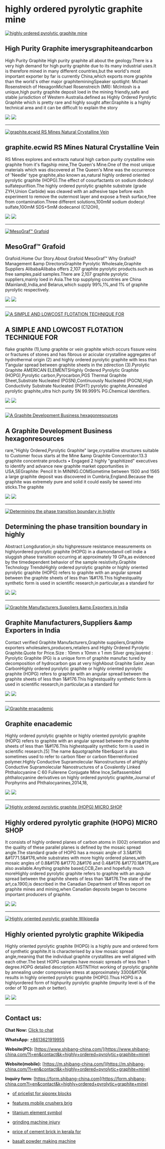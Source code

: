 # highly ordered pyrolytic graphite mine

<a href="https://swt.shibang-china.com/?l=en&img&k=highly+ordered+pyrolytic+graphite+mine" target="_blank">![highly ordered pyrolytic graphite mine](http://static.shibang-china.com/all-800x300/924.jpg)</a>

## High Purity Graphite imerysgraphiteandcarbon
High Purity Graphite High purity graphite all about the geology.There is a very high demand for high purity graphite due to its many industrial uses.It is therefore mined in many different countries,but the world's most important exporter by far is currently China,which exports more graphite than the world's other major graphiteminingSpeaker spotlight: Michael Rosenstreich of HexagonMichael Rosenstreich (MR): McIntosh is a unique,high purity graphite deposit loed in the mining friendly,safe and stable jurisdiction of Western Australia.defined as Highly Ordered Pyrolytic Graphite which is pretty rare and highly sought after.Graphite is a highly technical area and it can be difficult to explain the story


<a href="https://whatsapp.shibangsoft.com/WhatsApp.php" target="_blank" title="WhatsApp">![](http://static.shibang-china.com/icon/whatsapp.png)</a> <a href="https://swt.shibang-china.com/?l=en&icon&k=highly+ordered+pyrolytic+graphite+mine" target="_blank">![](http://static.shibang-china.com/icon/chat-en.png)</a>

---

<a href="https://swt.shibang-china.com/?l=en&img&k=highly+ordered+pyrolytic+graphite+mine" target="_blank">![graphite.ecwid RS Mines Natural Crystalline Vein](http://static.shibang-china.com/all-800x300/861.jpg)</a>

## graphite.ecwid RS Mines Natural Crystalline Vein
RS Mines explores and extracts natural high carbon purity crystalline vein graphite from it's flagship mine,The Queen's Mine.One of the most unique materials which was discovered at The Queen's Mine was the occurrence of 'Needle' type graphite,also known as,natural highly ordered oriented pyrolytic graphite (HOPG).The effect of cosurfactants on sodium dodecyl sulfatepuriﬁion.The highly ordered pyrolytic graphite substrate (grade ZYH,Union Carbide) was cleaved with an adhesive tape before each experiment to remove the outermost layer and expose a fresh surface,free from contamination.Three different solutions,100mM sodium dodecyl sulfate,100mM SDS+5mM dodecanol (C12OH),


<a href="https://whatsapp.shibangsoft.com/WhatsApp.php" target="_blank" title="WhatsApp">![](http://static.shibang-china.com/icon/whatsapp.png)</a> <a href="https://swt.shibang-china.com/?l=en&icon&k=highly+ordered+pyrolytic+graphite+mine" target="_blank">![](http://static.shibang-china.com/icon/chat-en.png)</a>

---

<a href="https://swt.shibang-china.com/?l=en&img&k=highly+ordered+pyrolytic+graphite+mine" target="_blank">![MesoGraf™ Grafoid](http://static.shibang-china.com/all-800x300/1019.jpg)</a>

## MesoGraf™ Grafoid
Grafoid.Home Our Story.About Grafoid MesoGraf™ Why Grafoid? Management &amp DirectorsGraphite Pyrolytic Wholesale,Graphite Suppliers AlibabaAlibaba offers 2,107 graphite pyrolytic products.such as free samples,paid samples.There are 2,107 graphite pyrolytic suppliers,mainly loed in Asia.The top supplying countries are China (Mainland),India,and Belarus,which supply 99%,1%,and 1% of graphite pyrolytic respectively.


<a href="https://whatsapp.shibangsoft.com/WhatsApp.php" target="_blank" title="WhatsApp">![](http://static.shibang-china.com/icon/whatsapp.png)</a> <a href="https://swt.shibang-china.com/?l=en&icon&k=highly+ordered+pyrolytic+graphite+mine" target="_blank">![](http://static.shibang-china.com/icon/chat-en.png)</a>

---

<a href="https://swt.shibang-china.com/?l=en&img&k=highly+ordered+pyrolytic+graphite+mine" target="_blank">![A SIMPLE AND LOWCOST FLOTATION TECHNIQUE FOR](http://static.shibang-china.com/all-800x300/116.jpg)</a>

## A SIMPLE AND LOWCOST FLOTATION TECHNIQUE FOR
flake graphite (1),lump graphite or vein graphite which occurs fissure veins or fractures of stones and has fibrous or acicular crystalline aggregates of hydrothermal origin (2) and highly ordered pyrolytic graphite with less than 1̊ angular spread between graphite sheets in the zdirection (3).Pyrolytic Graphite AMERICAN ELEMENTSHighly Ordered Pyrolytic Graphite (HOPG),Pyrolytic carbon,Pyrocarbon,PGS Thermal Graphite Sheet,Substrate Nucleated (PGSN),Continuously Nucleated (PGCN),High Conductivity Substrate Nucleated (PGHT) pyrolytic graphite,Annealed pyrolytic graphite,ultra hich purity 5N 99.999% PG.Chemical Identifiers.


<a href="https://whatsapp.shibangsoft.com/WhatsApp.php" target="_blank" title="WhatsApp">![](http://static.shibang-china.com/icon/whatsapp.png)</a> <a href="https://swt.shibang-china.com/?l=en&icon&k=highly+ordered+pyrolytic+graphite+mine" target="_blank">![](http://static.shibang-china.com/icon/chat-en.png)</a>

---

<a href="https://swt.shibang-china.com/?l=en&img&k=highly+ordered+pyrolytic+graphite+mine" target="_blank">![A Graphite Development Business hexagonresources](http://static.shibang-china.com/all-800x300/1312.jpg)</a>

## A Graphite Development Business hexagonresources
rare,"Highly Ordered,Pyrolytic Graphite" large,crystalline structures suitable to Customer focus starts at the Mine &amp Graphite Concentrator.13.3 graphite concentrate products • Engaged 2 highly "graphitized" executives to identify and advance new graphite market opportunities in USA,SEGraphite: Pencil It In MINING.COMSometime between 1500 and 1565 a large graphite deposit was discovered in Cumbria,England.Because the graphite was extremely pure and solid it could easily be sawed into sticks.The graphite


<a href="https://whatsapp.shibangsoft.com/WhatsApp.php" target="_blank" title="WhatsApp">![](http://static.shibang-china.com/icon/whatsapp.png)</a> <a href="https://swt.shibang-china.com/?l=en&icon&k=highly+ordered+pyrolytic+graphite+mine" target="_blank">![](http://static.shibang-china.com/icon/chat-en.png)</a>

---

<a href="https://swt.shibang-china.com/?l=en&img&k=highly+ordered+pyrolytic+graphite+mine" target="_blank">![Determining the phase transition boundary in highly](http://static.shibang-china.com/all-800x300/751.jpg)</a>

## Determining the phase transition boundary in highly
Abstract Longduration,in situ highpressure resistance measurements on highlyordered pyrolytic graphite (HOPG) in a diamondanvil cell indie a sluggish phase transition occurring at approximately 19 GPa,as evidenced by the timedependent behavior of the sample resistivity.Graphite Technology TrendsHighly ordered pyrolytic graphite or highly oriented pyrolytic graphite (HOPG) refers to graphite with an angular spread between the graphite sheets of less than 1&#176.This highestquality synthetic form is used in scientific research,in particular,as a standard for


<a href="https://whatsapp.shibangsoft.com/WhatsApp.php" target="_blank" title="WhatsApp">![](http://static.shibang-china.com/icon/whatsapp.png)</a> <a href="https://swt.shibang-china.com/?l=en&icon&k=highly+ordered+pyrolytic+graphite+mine" target="_blank">![](http://static.shibang-china.com/icon/chat-en.png)</a>

---

<a href="https://swt.shibang-china.com/?l=en&img&k=highly+ordered+pyrolytic+graphite+mine" target="_blank">![Graphite Manufacturers,Suppliers &amp Exporters in India](http://static.shibang-china.com/all-800x300/1108.jpg)</a>

## Graphite Manufacturers,Suppliers &amp Exporters in India
Contact verified Graphite Manufacturers,Graphite suppliers,Graphite exporters wholesalers,producers,retailers and Highly Ordered Pyrolytic Graphite.Quote for Price.Size : 10mm x 10mm x 1 mm Silver grey,layered : Pyrolytic Graphite (PG) is a unique form of graphite manufac tured by decomposition of hydrocarbon gas at very highAbout Graphite Saint Jean CarbonHighly ordered pyrolytic graphite or highly oriented pyrolytic graphite (HOPG) refers to graphite with an angular spread between the graphite sheets of less than 1&#176.This highestquality synthetic form is used in scientific research,in particular,as a standard for


<a href="https://whatsapp.shibangsoft.com/WhatsApp.php" target="_blank" title="WhatsApp">![](http://static.shibang-china.com/icon/whatsapp.png)</a> <a href="https://swt.shibang-china.com/?l=en&icon&k=highly+ordered+pyrolytic+graphite+mine" target="_blank">![](http://static.shibang-china.com/icon/chat-en.png)</a>

---

<a href="https://swt.shibang-china.com/?l=en&img&k=highly+ordered+pyrolytic+graphite+mine" target="_blank">![Graphite enacademic](http://static.shibang-china.com/all-800x300/1528.jpg)</a>

## Graphite enacademic
Highly ordered pyrolytic graphite or highly oriented pyrolytic graphite (HOPG) refers to graphite with an angular spread between the graphite sheets of less than 1&#176.This highestquality synthetic form is used in scientific research.[5] The name &quotgraphite fiber&quot is also sometimes used to refer to carbon fiber or carbon fiberreinforced polymer.Highly Conductive Supramolecular Nanostructures of aHighly Conductive Supramolecular Nanostructures of a Covalently Linked Phthalocyanine C 60 Fullerene Conjugate Mine Ince,Selfassembled phthalocyanine derivatives on highly ordered pyrolytic graphite,Journal of Porphyrins and Phthalocyanines,2014,18,


<a href="https://whatsapp.shibangsoft.com/WhatsApp.php" target="_blank" title="WhatsApp">![](http://static.shibang-china.com/icon/whatsapp.png)</a> <a href="https://swt.shibang-china.com/?l=en&icon&k=highly+ordered+pyrolytic+graphite+mine" target="_blank">![](http://static.shibang-china.com/icon/chat-en.png)</a>

---

<a href="https://swt.shibang-china.com/?l=en&img&k=highly+ordered+pyrolytic+graphite+mine" target="_blank">![Highly ordered pyrolytic graphite (HOPG) MICRO SHOP](http://static.shibang-china.com/all-800x300/684.jpg)</a>

## Highly ordered pyrolytic graphite (HOPG) MICRO SHOP
It consists of highly ordered planes of carbon atoms in (002) orientation and the quality of these parallel planes is defined by the mosaic spread angle.The standard grade of HOPG has a mosaic angle of 3.5&#176 &#1771.5&#176,while substrates with more highly ordered planes,with mosaic angles of 0.8&#176 &#1770.2&#176 and 0.4&#176 &#1770.1&#176,are also available.Anything graphite based,CCB,Zen and hopefully much moreHighly ordered pyrolytic graphite refers to graphite with an angular spread between the graphite sheets of less than 1&#176.The state of the art,ca.1900,is described in the Canadian Department of Mines report on graphite mines and mining,when Canadian deposits began to become important producers of graphite.


<a href="https://whatsapp.shibangsoft.com/WhatsApp.php" target="_blank" title="WhatsApp">![](http://static.shibang-china.com/icon/whatsapp.png)</a> <a href="https://swt.shibang-china.com/?l=en&icon&k=highly+ordered+pyrolytic+graphite+mine" target="_blank">![](http://static.shibang-china.com/icon/chat-en.png)</a>

---

<a href="https://swt.shibang-china.com/?l=en&img&k=highly+ordered+pyrolytic+graphite+mine" target="_blank">![Highly oriented pyrolytic graphite Wikipedia](http://static.shibang-china.com/all-800x300/919.jpg)</a>

## Highly oriented pyrolytic graphite Wikipedia
Highly oriented pyrolytic graphite (HOPG) is a highly pure and ordered form of synthetic graphite.It is characterised by a low mosaic spread angle,meaning that the individual graphite crystallites are well aligned with each other.The best HOPG samples have mosaic spreads of less than 1 degree.HOPG detailed description AISTNTHot working of pyrolytic graphite by annealing under compressive stress at approximately 3300&#176K results in highly oriented pyrolytic graphite (HOPG).Thus HOPG is a highlyordered form of highpurity pyrolytic graphite (impurity level is of the order of 10 ppm ash or better).


<a href="https://whatsapp.shibangsoft.com/WhatsApp.php" target="_blank" title="WhatsApp">![](http://static.shibang-china.com/icon/whatsapp.png)</a> <a href="https://swt.shibang-china.com/?l=en&icon&k=highly+ordered+pyrolytic+graphite+mine" target="_blank">![](http://static.shibang-china.com/icon/chat-en.png)</a>

---
## Contact us:

**Chat Now:** [Click to chat](https://swt.shibang-china.com?l=en&contact&k=highly+ordered+pyrolytic+graphite+mine)

**WhatsApp:**  [+8613621919955](https://whatsapp.shibangsoft.com/WhatsApp.php)

**Website(PC):** [https://www.shibang-china.com/](https://www.shibang-china.com/?l=en&contact&k=highly+ordered+pyrolytic+graphite+mine)

**Website(mobile):** [https://m.shibang-china.com/](https://m.shibang-china.com/?l=en&contact&k=highly+ordered+pyrolytic+graphite+mine)

**Inquiry form:** [https://form.shibang-china.com](https://form.shibang-china.com?l=en&contact&k=highly+ordered+pyrolytic+graphite+mine)

* [of pricelist for siporex blocks](../118/of%20pricelist%20for%20siporex%20blocks.md)

* [features mobile crushers brjg](../118/features%20mobile%20crushers%20brjg.md)

* [titanium element symbol](../121/titanium%20element%20symbol.md)

* [grinding machine injury](../117/grinding%20machine%20injury.md)

* [price of cement brick in kerala for](../118/price%20of%20cement%20brick%20in%20kerala%20for.md)

* [basalt powder making machine](../119/basalt%20powder%20making%20machine.md)
